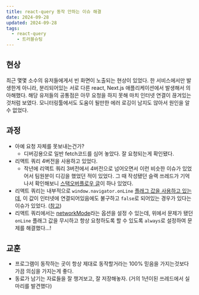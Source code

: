 ```yaml
---
title: react-query 동작 안하는 이슈 해결
date: 2024-09-28
updated: 2024-09-28
tags:
  - react-query
	- 트러블슈팅
---
```


## 현상
최근 몇몇 소수의 유저들에게서 빈 화면이 노출되는 현상이 있었다.
한 서비스에서만 발생한게 아니라, 분리되어있는 서로 다른 react, Next.js 애플리케이션에서 발생해서 의아해했다.
해당 유저들의 공통점은 아무 요청을 하지 못해 마치 인터넷 연결이 끊겨있는 것처럼 보였다.
모니터링툴에서도 도움이 될만한 에러 로깅이 남지도 않아서 원인을 알 수 없었다.

## 과정
- 아예 요청 자체를 못보내는건가?
  - 디버깅용으로 일반 fetch코드를 심어 놓았다. 잘 요청되는게 확인됐다.
- 리액트 쿼리 4버전을 사용하고 있었다.
  - 작년에 리액트 쿼리 3버전에서 4버전으로 넘어오면서 이런 비슷한 이슈가 있었어서 팀원분이 디깅을 했었던 적이 있었다. 그 때 작성됐던 슬랙 쓰레드가 기억나서 확인해보니 [스택오버플로우 글](https://stackoverflow.com/questions/75538301/reactquery-queryfn-passed-to-usequery-is-never-run-happens-only-on-chrome)이 하나 있었다.
- 리액트 쿼리는 내부적으로 `window.navigator.onLine` [플래그 값을 사용하고 있는데](https://github.com/TanStack/query/blob/b82f05e3028718f03eb132a4dd92dc3d7623f7b5/packages/query-core/src/onlineManager.ts#L80-L87), 이 값이 인터넷에 연결되어있음에도 불구하고 `false`로 되어있는 경우가 있다는 이슈가 있었다. ([참고](https://issues.chromium.org/issues/41293401))
- 리액트 쿼리에서는 [networkMode](https://tanstack.com/query/v4/docs/framework/react/guides/network-mode#network-mode-online)라는 옵션을 설정 수 있는데, 위에서 문제가 됐던 `onLine` 플래그 값을 무시하고 항상 요청하도록 할 수 있도록 `always`로 설정하여 문제를 해결했다...!

## 교훈
- 프로그램이 동작하는 곳이 항상 제대로 동작할거라는 100% 믿음을 가지는것보다 가끔 의심을 가지는게 좋다.
- 동료가 남기는 자료들을 잘 챙겨보고, 잘 저장해놓자. (거의 1년이된 쓰레드에서 실마리를 발견했다)
